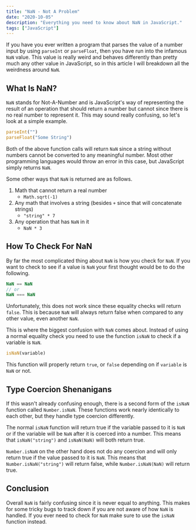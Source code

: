 ```yaml
---
title: "NaN - Not A Problem"
date: "2020-10-05"
description: "Everything you need to know about NaN in JavaScript."
tags: ["JavaScript"]
---
```


If you have you ever written a program that parses the value of a number input by using `parseInt` or `parseFloat`, then you have run into the infamous `NaN` value. This value is really weird and behaves differently than pretty much any other value in JavaScript, so in this article I will breakdown all the weirdness around `NaN`.

## What Is NaN?

`NaN` stands for Not-A-Number and is JavaScript's way of representing the result of an operation that should return a number but cannot since there is no real number to represent it. This may sound really confusing, so let's look at a simple example.

```js
parseInt("")
parseFloat("Some String")
```

Both of the above function calls will return `NaN` since a string without numbers cannot be converted to any meaningful number. Most other programming languages would throw an error in this case, but JavaScript simply returns `NaN`.

Some other ways that `NaN` is returned are as follows.

1. Math that cannot return a real number
   - `Math.sqrt(-1)`
2. Any math that involves a string (besides `+` since that will concatenate strings)
   - `"string" * 7`
3. Any operation that has `NaN` in it
   - `NaN * 3`

## How To Check For NaN

By far the most complicated thing about `NaN` is how you check for `NaN`. If you want to check to see if a value is `NaN` your first thought would be to do the following.

```js
NaN == NaN
// or
NaN === NaN
```

Unfortunately, this does not work since these equality checks will return `false`. This is because `NaN` will always return false when compared to any other value, even another `NaN`.

This is where the biggest confusion with `NaN` comes about. Instead of using a normal equality check you need to use the function `isNaN` to check if a variable is `NaN`.

```js
isNaN(variable)
```

This function will properly return `true`, or `false` depending on if `variable` is `NaN` or not.

## Type Coercion Shenanigans

If this wasn't already confusing enough, there is a second form of the `isNaN` function called `Number.isNaN`. These functions work nearly identically to each other, but they handle type coercion differently.

The normal `isNaN` function will return true if the variable passed to it is `NaN` or if the variable will be `NaN` after it is coerced into a number. This means that `isNaN("string")` and `isNaN(NaN)` will both return true.

`Number.isNaN` on the other hand does not do any coercion and will only return true if the value passed to it is `NaN`. This means that `Number.isNaN("string")` will return false, while `Number.isNaN(NaN)` will return true.

## Conclusion

Overall `NaN` is fairly confusing since it is never equal to anything. This makes for some tricky bugs to track down if you are not aware of how `NaN` is handled. If you ever need to check for `NaN` make sure to use the `isNaN` function instead.
